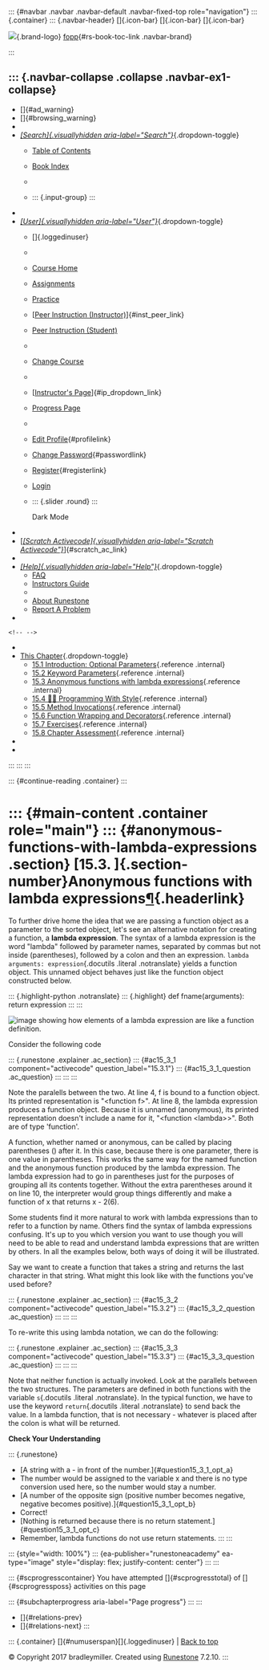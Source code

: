 ::: {#navbar .navbar .navbar-default .navbar-fixed-top role="navigation"}
::: {.container}
::: {.navbar-header}
[]{.icon-bar} []{.icon-bar} []{.icon-bar}

<div>

[![](../_static/img/RAIcon.png)](/runestone/default/user/login){.brand-logo}
[fopp](../index.html){#rs-book-toc-link .navbar-brand}

</div>
:::

::: {.navbar-collapse .collapse .navbar-ex1-collapse}
-   
-   []{#ad_warning}
-   []{#browsing_warning}
-   
-   [*[Search]{.visuallyhidden
    aria-label="Search"}*](#){.dropdown-toggle}
    -   [Table of Contents](../index.html)

    -   [Book Index](../genindex.html)

    -   

    -   ::: {.input-group}
        :::
-   
-   [*[User]{.visuallyhidden aria-label="User"}*](#){.dropdown-toggle}
    -   []{.loggedinuser}

    -   

    -   [Course Home](/ns/course/index)

    -   [Assignments](/assignment/student/chooseAssignment)

    -   [Practice](/runestone/assignments/practice)

    -   [[Peer Instruction
        (Instructor)](/runestone/peer/instructor.html)]{#inst_peer_link}

    -   [Peer Instruction (Student)](/runestone/peer/student.html)

    -   

    -   [Change Course](/runestone/default/courses)

    -   

    -   [[Instructor\'s
        Page](/runestone/admin/index)]{#ip_dropdown_link}

    -   [Progress Page](/runestone/dashboard/studentreport)

    -   

    -   [Edit Profile](/runestone/default/user/profile){#profilelink}

    -   [Change
        Password](/runestone/default/user/change_password){#passwordlink}

    -   [Register](/runestone/default/user/register){#registerlink}

    -   [Login](#)

    -   ::: {.slider .round}
        :::

        Dark Mode
-   
-   [[*[Scratch Activecode]{.visuallyhidden
    aria-label="Scratch Activecode"}*](javascript:runestoneComponents.popupScratchAC())]{#scratch_ac_link}
-   
-   [*[Help]{.visuallyhidden aria-label="Help"}*](#){.dropdown-toggle}
    -   [FAQ](http://runestoneinteractive.org/pages/faq.html)
    -   [Instructors Guide](https://guide.runestone.academy)
    -   
    -   [About Runestone](http://runestoneinteractive.org)
    -   [Report A
        Problem](/runestone/default/reportabug?course=fopp&page=Anonymousfunctionswithlambdaexpressions)
-   

```{=html}
<!-- -->
```
-   
-   [This Chapter](../index.html){.dropdown-toggle}
    -   [15.1 Introduction: Optional
        Parameters](OptionalParameters.html){.reference .internal}
    -   [15.2 Keyword Parameters](KeywordParameters.html){.reference
        .internal}
    -   [15.3 Anonymous functions with lambda
        expressions](Anonymousfunctionswithlambdaexpressions.html){.reference
        .internal}
    -   [15.4 👩‍💻 Programming With
        Style](ProgrammingWithStyle.html){.reference .internal}
    -   [15.5 Method Invocations](MethodInvocations.html){.reference
        .internal}
    -   [15.6 Function Wrapping and
        Decorators](FunctionWrappingAndDecorators.html){.reference
        .internal}
    -   [15.7 Exercises](Exercises.html){.reference .internal}
    -   [15.8 Chapter Assessment](ChapterAssessment.html){.reference
        .internal}
-   
-   
:::
:::
:::

::: {#continue-reading .container}
:::

::: {#main-content .container role="main"}
::: {#anonymous-functions-with-lambda-expressions .section}
[15.3. ]{.section-number}Anonymous functions with lambda expressions[¶](#anonymous-functions-with-lambda-expressions "Permalink to this heading"){.headerlink}
==============================================================================================================================================================

To further drive home the idea that we are passing a function object as
a parameter to the sorted object, let's see an alternative notation for
creating a function, a **lambda expression**. The syntax of a lambda
expression is the word "lambda" followed by parameter names, separated
by commas but not inside (parentheses), followed by a colon and then an
expression. `lambda arguments: expression`{.docutils .literal
.notranslate} yields a function object. This unnamed object behaves just
like the function object constructed below.

::: {.highlight-python .notranslate}
::: {.highlight}
    def fname(arguments):
        return expression
:::
:::

![image showing how elements of a lambda expression are like a function
definition.](../_images/lambda.gif)

Consider the following code

::: {.runestone .explainer .ac_section}
::: {#ac15_3_1 component="activecode" question_label="15.3.1"}
::: {#ac15_3_1_question .ac_question}
:::
:::
:::

Note the paralells between the two. At line 4, f is bound to a function
object. Its printed representation is "\<function f\>". At line 8, the
lambda expression produces a function object. Because it is unnamed
(anonymous), its printed representation doesn't include a name for it,
"\<function \<lambda\>\>". Both are of type 'function'.

A function, whether named or anonymous, can be called by placing
parentheses () after it. In this case, because there is one parameter,
there is one value in parentheses. This works the same way for the named
function and the anonymous function produced by the lambda expression.
The lambda expression had to go in parentheses just for the purposes of
grouping all its contents together. Without the extra parentheses around
it on line 10, the interpreter would group things differently and make a
function of x that returns x - 2(6).

Some students find it more natural to work with lambda expressions than
to refer to a function by name. Others find the syntax of lambda
expressions confusing. It's up to you which version you want to use
though you will need to be able to read and understand lambda
expressions that are written by others. In all the examples below, both
ways of doing it will be illustrated.

Say we want to create a function that takes a string and returns the
last character in that string. What might this look like with the
functions you've used before?

::: {.runestone .explainer .ac_section}
::: {#ac15_3_2 component="activecode" question_label="15.3.2"}
::: {#ac15_3_2_question .ac_question}
:::
:::
:::

To re-write this using lambda notation, we can do the following:

::: {.runestone .explainer .ac_section}
::: {#ac15_3_3 component="activecode" question_label="15.3.3"}
::: {#ac15_3_3_question .ac_question}
:::
:::
:::

Note that neither function is actually invoked. Look at the parallels
between the two structures. The parameters are defined in both functions
with the variable `s`{.docutils .literal .notranslate}. In the typical
function, we have to use the keyword `return`{.docutils .literal
.notranslate} to send back the value. In a lambda function, that is not
necessary - whatever is placed after the colon is what will be returned.

**Check Your Understanding**

::: {.runestone}
-   [A string with a - in front of the number.]{#question15_3_1_opt_a}
-   The number would be assigned to the variable x and there is no type
    conversion used here, so the number would stay a number.
-   [A number of the opposite sign (positive number becomes negative,
    negative becomes positive).]{#question15_3_1_opt_b}
-   Correct!
-   [Nothing is returned because there is no return
    statement.]{#question15_3_1_opt_c}
-   Remember, lambda functions do not use return statements.
:::
:::

::: {style="width: 100%"}
::: {ea-publisher="runestoneacademy" ea-type="image" style="display: flex; justify-content: center"}
:::
:::

::: {#scprogresscontainer}
You have attempted []{#scprogresstotal} of []{#scprogressposs}
activities on this page

::: {#subchapterprogress aria-label="Page progress"}
:::
:::

-   [[](KeywordParameters.html)]{#relations-prev}
-   [[](ProgrammingWithStyle.html)]{#relations-next}
:::

::: {.container}
[]{#numuserspan}[]{.loggedinuser} \| [Back to top](#)

© Copyright 2017 bradleymiller. Created using
[Runestone](http://runestoneinteractive.org/) 7.2.10.
:::
